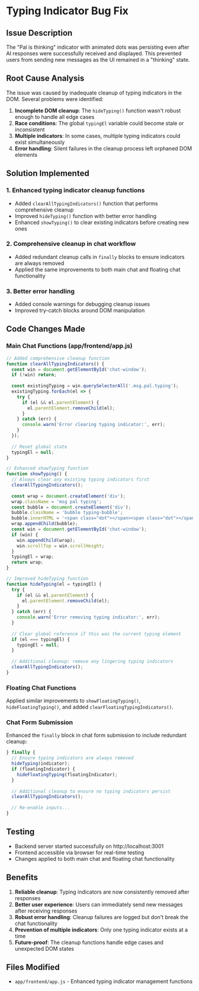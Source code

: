 # Typing Indicator Bug Fix

## Issue Description
The "Pal is thinking" indicator with animated dots was persisting even after AI responses were successfully received and displayed. This prevented users from sending new messages as the UI remained in a "thinking" state.

## Root Cause Analysis
The issue was caused by inadequate cleanup of typing indicators in the DOM. Several problems were identified:

1. **Incomplete DOM cleanup**: The `hideTyping()` function wasn't robust enough to handle all edge cases
2. **Race conditions**: The global `typingEl` variable could become stale or inconsistent
3. **Multiple indicators**: In some cases, multiple typing indicators could exist simultaneously
4. **Error handling**: Silent failures in the cleanup process left orphaned DOM elements

## Solution Implemented

### 1. Enhanced typing indicator cleanup functions
- Added `clearAllTypingIndicators()` function that performs comprehensive cleanup
- Improved `hideTyping()` function with better error handling
- Enhanced `showTyping()` to clear existing indicators before creating new ones

### 2. Comprehensive cleanup in chat workflow
- Added redundant cleanup calls in `finally` blocks to ensure indicators are always removed
- Applied the same improvements to both main chat and floating chat functionality

### 3. Better error handling
- Added console warnings for debugging cleanup issues
- Improved try-catch blocks around DOM manipulation

## Code Changes Made

### Main Chat Functions (app/frontend/app.js)
```javascript
// Added comprehensive cleanup function
function clearAllTypingIndicators() {
  const win = document.getElementById('chat-window');
  if (!win) return;
  
  const existingTyping = win.querySelectorAll('.msg.pal.typing');
  existingTyping.forEach(el => {
    try {
      if (el && el.parentElement) {
        el.parentElement.removeChild(el);
      }
    } catch (err) {
      console.warn('Error clearing typing indicator:', err);
    }
  });
  
  // Reset global state
  typingEl = null;
}

// Enhanced showTyping function
function showTyping() {
  // Always clear any existing typing indicators first
  clearAllTypingIndicators();
  
  const wrap = document.createElement('div');
  wrap.className = 'msg pal typing';
  const bubble = document.createElement('div');
  bubble.className = 'bubble typing-bubble';
  bubble.innerHTML = '<span class="dot"></span><span class="dot"></span><span class="dot"></span>';
  wrap.appendChild(bubble);
  const win = document.getElementById('chat-window');
  if (win) {
    win.appendChild(wrap);
    win.scrollTop = win.scrollHeight;
  }
  typingEl = wrap;
  return wrap;
}

// Improved hideTyping function
function hideTyping(el = typingEl) {
  try { 
    if (el && el.parentElement) {
      el.parentElement.removeChild(el); 
    }
  } catch (err) {
    console.warn('Error removing typing indicator:', err);
  }
  
  // Clear global reference if this was the current typing element
  if (el === typingEl) {
    typingEl = null;
  }
  
  // Additional cleanup: remove any lingering typing indicators
  clearAllTypingIndicators();
}
```

### Floating Chat Functions
Applied similar improvements to `showFloatingTyping()`, `hideFloatingTyping()`, and added `clearFloatingTypingIndicators()`.

### Chat Form Submission
Enhanced the `finally` block in chat form submission to include redundant cleanup:
```javascript
} finally {
  // Ensure typing indicators are always removed
  hideTyping(indicator);
  if (floatingIndicator) {
    hideFloatingTyping(floatingIndicator);
  }
  
  // Additional cleanup to ensure no typing indicators persist
  clearAllTypingIndicators();
  
  // Re-enable inputs...
}
```

## Testing
- Backend server started successfully on http://localhost:3001
- Frontend accessible via browser for real-time testing
- Changes applied to both main chat and floating chat functionality

## Benefits
1. **Reliable cleanup**: Typing indicators are now consistently removed after responses
2. **Better user experience**: Users can immediately send new messages after receiving responses
3. **Robust error handling**: Cleanup failures are logged but don't break the chat functionality
4. **Prevention of multiple indicators**: Only one typing indicator exists at a time
5. **Future-proof**: The cleanup functions handle edge cases and unexpected DOM states

## Files Modified
- `app/frontend/app.js` - Enhanced typing indicator management functions
